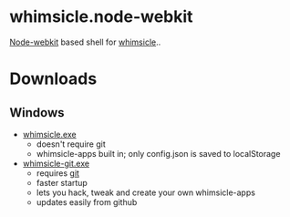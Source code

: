 whimsicle.node-webkit
=====================

[Node-webkit](https://github.com/rogerwang/node-webkit) based
shell for [whimsicle](https://github.com/bodhiBit/whimsicle-apps)..

Downloads
=========

Windows
-------
 - [whimsicle.exe](https://www.dropbox.com/s/akyntv9eci9cdct/whimsicle.exe)
    - doesn't require git
    - whimsicle-apps built in; only config.json is saved to localStorage
 - [whimsicle-git.exe](https://www.dropbox.com/s/x22kw7ow0153xaw/whimsicle-git.exe)
    - requires [git](http://git-scm.com/)
    - faster startup
    - lets you hack, tweak and create your own whimsicle-apps
    - updates easily from github
